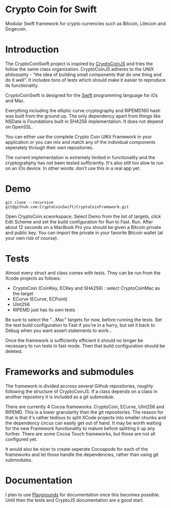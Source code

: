Crypto Coin for Swift
=======
Modular Swift framework for crypto currencies such as Bitcoin, Litecoin and Dogecoin.

Introduction
============
The CryptoCoinSwift project is inspired by [CryptoCoinJS](http://cryptocoinjs.com) and tries the follow the same class organization. CryptoCoinJS adheres to the UNIX philosophy - "the idea of building small components that do one thing and do it well". It includes tons of tests which should make it easier to reproduce its functionality.

CryptoCoinSwift is designed for the [Swift](https://developer.apple.com/swift/) programming language for iOs and Mac. 

Everything including the elliptic curve cryptography and RIPEMD160 hash was built from the ground up. The only dependency apart from things like NSData is Foundations built in SHA256 implementation. It does not depend on OpenSSL.

You can either use the complete Crypto Coin UIKit Framework in your application or you can mix and match any of the individual components seperately through their own repositories. 

The current implementation is extremely limited in functionality and the cryptograhphy has not been tested sufficiently. It's also still too slow to run on an iOs device. In other words: don't use this in a real app yet. 

Demo
====
  
    git clone --recursive git@github.com:CryptoCoinSwift/CryptoCoinFramework.git
    
Open CryptoCoin.xcworkspace. Select Demo from the list of targets, click Edit Scheme and set the build configuration for Run to Fast. Run. After about 12 seconds on a MacBook Pro you should be given a Bitcoin private and public key. You can import the private in your favorite Bitcoin wallet (at your own risk of course).

Tests
=====
Almost every struct and class comes with tests. They can be run from the Xcode projects as follows:

* CryptoCoin (CoinKey, ECKey and SHA256) : select CryptoCoinMac as the target
* ECurve (ECurve, ECPoint)
* UInt256
* RIPEMD just has its own tests

Be sure to select the "...Mac" targets for now, before running the tests. Set the test build configuration to Fast if you're in a hurry, but set it back to Debug when you want assert statements to work...

Once the framework is sufficiently efficient it should no longer be necessary to run tests in fast mode. Then that build configuration should be deleted.

Frameworks and submodules
=========================
The framework is divided accross several Github repositories, roughly following the structure of CryptoCoinJS. If a class depends on a class in another repository it is included as a git submodule. 

There are currently 4 Cocoa frameworks: CryptoCoin, ECurve, UInt256 and RIPEMD. This is a lower granularity than the git repositories. The reason for that is that it's rather tedious to split XCode projects into smaller chunks and the dependency circus can easily get out of hand. It may be worth waiting for the new Framework functionality to mature before splitting it up any further. There are some Cocoa Touch frameworks, but those are not all configured yet. 

It would also be nicer to create seperate Cocoapods for each of the frameworks and let those handle the dependencies, rather than using git submodules.

Documentation
=============
I plan to use [Playgrounds](https://developer.apple.com/library/prerelease/ios/recipes/xcode_help-source_editor/ExploringandEvaluatingSwiftCodeinaPlayground/ExploringandEvaluatingSwiftCodeinaPlayground.html) for documentation once this becomes possible. Until then the tests and CryptoJS documentation are a good start.
